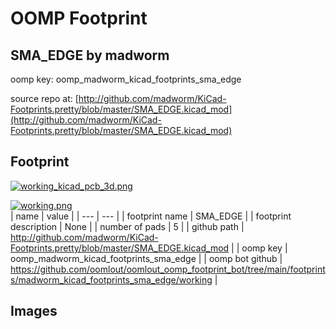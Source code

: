 # OOMP Footprint  
## SMA_EDGE  by madworm  
  
oomp key: oomp_madworm_kicad_footprints_sma_edge  
  
source repo at: [http://github.com/madworm/KiCad-Footprints.pretty/blob/master/SMA_EDGE.kicad_mod](http://github.com/madworm/KiCad-Footprints.pretty/blob/master/SMA_EDGE.kicad_mod)  
## Footprint  
  
[![working_kicad_pcb_3d.png](working_kicad_pcb_3d_600.png)](working_kicad_pcb_3d.png)  
  
[![working.png](working_600.png)](working.png)  
| name | value | 
| --- | --- | 
| footprint name | SMA_EDGE | 
| footprint description | None | 
| number of pads | 5 | 
| github path | http://github.com/madworm/KiCad-Footprints.pretty/blob/master/SMA_EDGE.kicad_mod | 
| oomp key | oomp_madworm_kicad_footprints_sma_edge | 
| oomp bot github | https://github.com/oomlout/oomlout_oomp_footprint_bot/tree/main/footprints/madworm_kicad_footprints_sma_edge/working | 
## Images  
